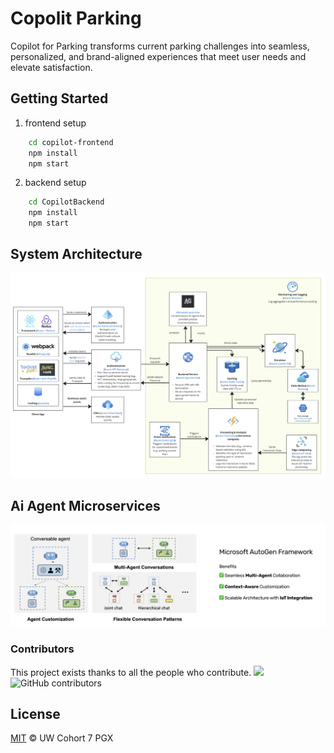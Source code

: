 # Copolit Parking
Copilot for Parking transforms current parking challenges into seamless, personalized, and brand-aligned experiences that meet user needs and elevate satisfaction.

## Getting Started
1. frontend setup
```bash
    cd copilot-frontend
    npm install
    npm start
```
2. backend setup
```bash
    cd CopilotBackend
    npm install
    npm start
```


## System Architecture
![system design](./assets/system-design.png)

## Ai Agent Microservices
![autogen](./assets/autogen.png)

### Contributors

This project exists thanks to all the people who contribute. 
<a href="https://github.com/chelsey0527/team10-pgx/graphs/contributors"><img src="https://opencollective.com/team10-pgx/contributors.svg?width=890&button=false" /></a>
![GitHub contributors](https://img.shields.io/github/contributors/chelsey0527/team10-pgx)


## License

[MIT](LICENSE) © UW Cohort 7 PGX